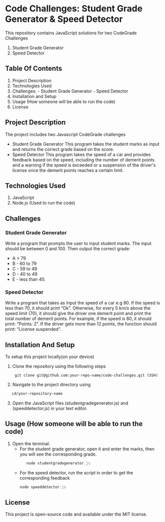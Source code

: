 # Code Challenges: Student Grade Generator & Speed Detector

This repository contains JavaScript solutions for two CodeGrade Challenges

1. Student Grade Generator
2. Speed Detector

## Table Of Contents

1. Project Description
2. Technologies Used
3. Challenges: - Student Grade Generator - Speed Detector
4. Installation and Setup
5. Usage (How someone will be able to run the code)
6. License

## Project Description

The project includes two Javascript CodeGrade challenges

- Student Grade Generator
  This program takes the student marks as input and returns the correct grade based on the score.
- Speed Detector
  This program takes the speed of a car and provides feedback based on the speed, including the number of demerit points and a warning if the speed is exceeded or a suspension of the driver's license once the demerit points reaches a certain limit.

## Technologies Used

1.  JavaScript
2.  Node.js (Used to run the code)

## Challenges

### Student Grade Generator

Write a program that prompts the user to input student marks. The input should be between 0 and 100. Then output the correct grade:

- A > 79
- B - 60 to 79
- C - 59 to 49
- D - 40 to 49
- E - less than 40.

### Speed Detector

Write a program that takes as input the speed of a car e.g 80. If the speed is less than 70, it should print “Ok”. Otherwise, for every 5 km/s above the speed limit (70), it should give the driver one demerit point and print the total number of demerit points.
For example, if the speed is 80, it should print: “Points: 2”. If the driver gets more than 12 points, the function should print: “License suspended”.

## Installation And Setup

To setup this project locally(on your device)

1. Clone the repository using the following steps
    ```\bashrc.
     git clone git@github.com:your-repo-name/code-challenges.git (SSH)
     ```
2.  Navigate to the project directory using
   ```bash
      cd/your-repository-name
   ```
3. Open the JavaScript files (studentgradegenerator.js) and (speeddetector.js) in your text editor.

## Usage (How someone will be able to run the code)
1. Open the terminal.
    - For the student grade generator, open it and enter the marks, then you will see the corresponding grade.
      ```javaScript
         node studentgradegenerator.js
      ```
    - For the speed detector, run the script in order to get the corresponding feedback
      ```javaScript
      node speeddetector.js
      ```

## License
This project is open-source code and available under the MIT license. 

   
